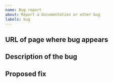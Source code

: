 ```yaml
---
name: Bug report
about: Report a documentation or other bug
labels: bug
---
```


## URL of page where bug appears
<!-- E.g., https://docs.lambdalabs.com -->

## Description of the bug
<!-- E.g., "Step 5 of the instructions produces a command not found error." Please be as specific as you can. -->

## Proposed fix
<!-- E.g., "The command should be `cat` rather than `catch`." -->
